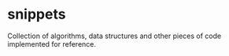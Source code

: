 # snippets
Collection of algorithms, data structures and other pieces of code implemented for reference.
